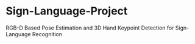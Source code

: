 # Sign-Language-Project
RGB-D Based Pose Estimation and 3D Hand Keypoint Detection for Sign-Language Recognition

